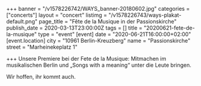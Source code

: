 +++
banner = "/v1578226742/WAYS_banner-20180602.jpg"
categories = ["concerts"]
layout = "concert"
listimg = "/v1578226743/ways-plakat-default.png"
page_title = "Fête de la Musique in der Passionskirche"
publish_date = 2020-03-13T23:00:00Z
tags = []
title = "20200621-fete-de-la-musique"
type = "event"
[event]
date = "2020-06-21T16:00:00+02:00"
[event.location]
city = "10961 Berlin-Kreuzberg"
name = "Passionskirche"
street = "Marheinekeplatz 1"

+++
Unsere Premiere bei der Fete de la Musique: Mitmachen im musikalischen Berlin und „Songs with a meaning“ unter die Leute bringen. 

Wir hoffen, ihr kommt auch.